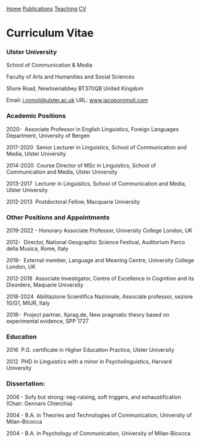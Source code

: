 <a href="./Home/">Home</a>
<a href="./Publications">Publications</a>
<a href="./Teaching">Teaching</a>
<a href="./CV/">CV</a>

# Curriculum Vitae
### Ulster University

School of Communication & Media

Faculty of Arts and Humanities and Social Sciences

Shore Road, 
Newtownabbey BT370QB
United Kingdom

Email: j.romoli@ulster.ac.uk
URL: www.jacoporomoli.com

### Academic Positions

2020-
 Associate Professor in English Linguistics, Foreign Languages Department, University of Bergen

2017-2020
 Senior Lecturer in Linguistics, School of Communication and Media, Ulster University

2014-2020
 Course Director of MSc in Linguistics, School of Communication and Media, Ulster University

2013-2017
 Lecturer in Linguistics, School of Communication and Media, Ulster University

2012-2013
 Postdoctoral Fellow, Macquarie University

### Other Positions and Appointments
2019-2022 - Honorary Associate Professor, University College London, UK

2012-
 Director, National Geographic Science Festival, Auditorium Parco della Musica, Rome, Italy

2019-
 External member, Language and Meaning Centre, University College London, UK

2012-2018
 Associate Investigator, Centre of Excellence in Cognition and its Disorders, Maquarie University

2018-2024
 Abilitazione Scientifica Nazionale, Associate professor, seziore 10/G1, MIUR, Italy

2018-
 Project partner, Xprag.de, New pragmatic theory based on experimental evidence, SPP 1727

### Education

2016
 P.G. certificate in Higher Education Practice, Ulster University

2012
 PHD in Linguistics with a minor in Psycholinguistics, Harvard University

### Dissertation:
2006 - Sofy but strong: neg-raising, soft triggers, and exhaustification (Chair: Gennaro Chierchia)

2004 - B.A. in Theories and Technologies of Communication, University of Milan-Bicocca

2004 - B.A. in Psychology of Communication, University of Milan-Bicocca
